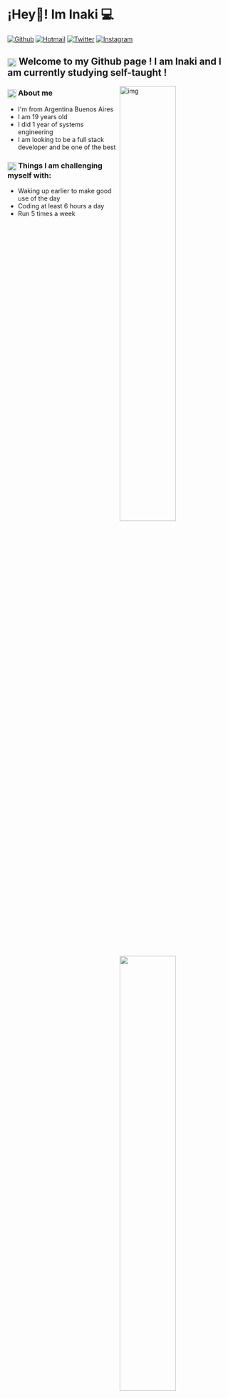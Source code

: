 <h1>¡Hey👋! Im Inaki 💻</h1>

[![Github](https://img.shields.io/badge/-Github-000?style=flat&logo=Github&logoColor=white)](https://github.com/InakiCarcereny)
[![Hotmail](https://img.shields.io/badge/-Gmail-c14438?style=flat&logo=Gmail&logoColor=white)](mailto:inakicarce@hotmail.com.ar)
[![Twitter](https://img.shields.io/badge/-Twitter-000?style=flat&logo=Twitter&logoColor=white)](https://twitter.com/_juancchhi)
[![Instagram](https://img.shields.io/badge/-Instagram-c14438?style=flat&logo=Instagram&logoColor=white)](https://www.instagram.com/inaki.carce/)



<h2><img align='center' src="https://media2.giphy.com/media/QssGEmpkyEOhBCb7e1/200w.webp?cid=790b7611eb2lrpnxhp09xqym8g0kjmn5dyfrazkygqre3nap&ep=v1_stickers_search&rid=200w.webp&ct=s" width="20">  Welcome to my Github page ! I am Inaki and I am currently studying self-taught ! </h2>

<img align="right" alt="img" src="https://media2.giphy.com/media/v1.Y2lkPTc5MGI3NjExZ3c5ZWR2bjExbnBhNDgzaHVjZjFlNGx6ZmE3NzRpZXEzMWEyeGV4OCZlcD12MV9naWZzX3NlYXJjaCZjdD1n/bGgsc5mWoryfgKBx1u/giphy.webp" width="50%" height="50%" />

<h3><img align='center' src="https://media3.giphy.com/media/v1.Y2lkPTc5MGI3NjExdzJ3eGhuNTNlZ3o3a2t6bjIwazF3ZDQwOWU3bGZ4eWdpYWw2NHNjdyZlcD12MV9zdGlja2Vyc19zZWFyY2gmY3Q9cw/v7SjO1ZNywAPY3O1nm/giphy.gif" width="20">  About me</h3>

- I'm from Argentina Buenos Aires
- I am 19 years old
- I did 1 year of systems engineering
- I am looking to be a full stack developer and be one of the best


<h3><img align='center' src="https://media2.giphy.com/media/v1.Y2lkPTc5MGI3NjExZnZiMno1NWF5OTNva3N3OW1wbzc4am1najNvYnFyNnV2cTVobjJwOSZlcD12MV9zdGlja2Vyc19zZWFyY2gmY3Q9cw/ZxKi8YcyJn749KZePH/giphy.webp" width="20"> Things I am challenging myself with:</h3>

- Waking up earlier to make good use of the day
- Coding at least 6 hours a day
- Run 5 times a week



<p>
  <img width="50%" align="right" src="https://github-readme-stats.vercel.app/api?username=InakiCarcereny&show_icons=true&hide_border=true" />
</p>


